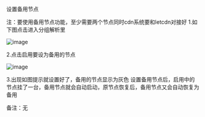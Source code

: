 设置备用节点

注：要使用备用节点功能，至少需要两个节点同时cdn系统要和letcdn对接好 1.如下图点击进入分组解析里

![image](https://user-images.githubusercontent.com/90588289/133740150-86a8eb7b-3020-485a-9d2c-eb9115649017.png)

2.点击启用要设为备用的节点

![image](https://user-images.githubusercontent.com/90588289/133740188-2d63c4cd-a27c-43f4-b3a9-db2813ec55dc.png)

3.出现如图提示就设置好了，备用的节点显示为灰色 设置备用节点后，启用中的节点挂了一台，备用节点就会自动启动，原节点恢复后，备用节点又会自动恢复为备用

备注：无
